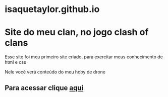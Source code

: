 # isaquetaylor.github.io
<h1>Site do meu clan, no jogo clash of clans</h1>

<p>Esse site foi meu primeiro site criado, para exercitar meus conhecimento de html e css</p>
<p>Nele você verá conteúdo do meu hoby de drone</p>

<h2>Para acessar clique <a href="https://isaquetaylor.github.io/" target="_blank">aqui</a></h2>
